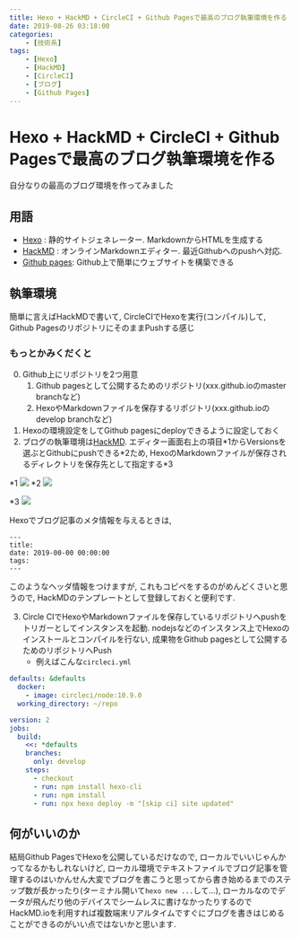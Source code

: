 ```yaml
---
title: Hexo + HackMD + CircleCI + Github Pagesで最高のブログ執筆環境を作る
date: 2019-08-26 03:18:00
categories:
    - [技術系]
tags:
    - [Hexo]
    - [HackMD]
    - [CircleCI]
    - [ブログ]
    - [Github Pages]
---
```



# Hexo + HackMD + CircleCI + Github Pagesで最高のブログ執筆環境を作る

自分なりの最高のブログ環境を作ってみました

## 用語
* [Hexo](https://hexo.io/)
: 静的サイトジェネレーター. MarkdownからHTMLを生成する
* [HackMD](https://hackmd.io/)
: オンラインMarkdownエディター. 最近Githubへのpushへ対応.
* [Github pages](https://pages.github.com/): Github上で簡単にウェブサイトを構築できる

## 執筆環境
簡単に言えばHackMDで書いて, CircleCIでHexoを実行(コンパイル)して, Github PagesのリポジトリにそのままPushする感じ

### もっとかみくだくと
0. Github上にリポジトリを2つ用意
    1. Github pagesとして公開するためのリポジトリ(xxx.github.ioのmaster branchなど)
    2. HexoやMarkdownファイルを保存するリポジトリ(xxx.github.ioのdevelop branchなど)
1. Hexoの環境設定をしてGithub pagesにdeployできるように設定しておく
2. ブログの執筆環境は[HackMD](https://hackmd.io/). エディター画面右上の項目\*1からVersionsを選ぶとGithubにpushできる*2ため, HexoのMarkdownファイルが保存されるディレクトリを保存先として指定する\*3

\*1
 ![](https://i.imgur.com/E9LnSYB.png)
\*2
![](https://i.imgur.com/lpmJyfj.png)

\*3
![](https://i.imgur.com/O0t4gdS.png)

Hexoでブログ記事のメタ情報を与えるときは, 

```
---
title: 
date: 2019-00-00 00:00:00
tags:
---
```

このようなヘッダ情報をつけますが, これもコピペをするのがめんどくさいと思うので, HackMDのテンプレートとして登録しておくと便利です.

3. Circle CIでHexoやMarkdownファイルを保存しているリポジトリへpushをトリガーとしてインスタンスを起動. nodejsなどのインスタンス上でHexoのインストールとコンパイルを行ない, 成果物をGithub pagesとして公開するためのリポジトリへPush
    * 例えばこんな`circleci.yml`

```circleci.yml
defaults: &defaults
  docker:
    - image: circleci/node:10.9.0
  working_directory: ~/repo

version: 2
jobs:
  build:
    <<: *defaults
    branches:
      only: develop
    steps:
      - checkout
      - run: npm install hexo-cli
      - run: npm install
      - run: npx hexo deploy -m "[skip ci] site updated"

```

## 何がいいのか
結局Github PagesでHexoを公開しているだけなので, ローカルでいいじゃんかってなるかもしれないけど, ローカル環境でテキストファイルでブログ記事を管理するのはいかんせん大変でブログを書こうと思ってから書き始めるまでのステップ数が長かったり(ターミナル開いて`hexo new ...`して...), ローカルなのでデータが飛んだり他のデバイスでシームレスに書けなかったりするのでHackMD.ioを利用すれば複数端末リアルタイムですぐにブログを書きはじめることができるのがいい点ではないかと思います.
